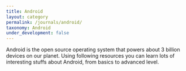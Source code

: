 ```yaml
---
title: Android
layout: category
permalink: /journals/android/
taxonomy: Android
under_development: false
---
```

Android is the open source operating system that powers about 3 billion devices on our planet.
Using following resources you can learn lots of interesting stuffs about Android, from basics to advanced level.

